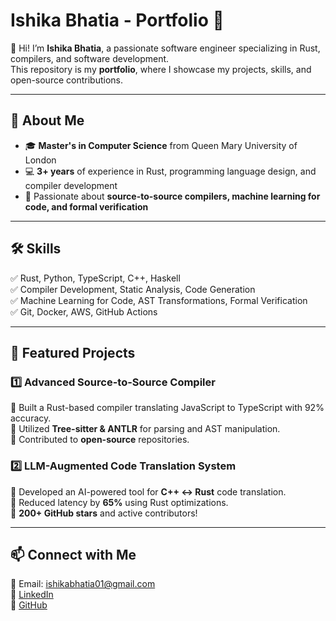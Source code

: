 # Ishika Bhatia - Portfolio 🚀  

👋 Hi! I’m **Ishika Bhatia**, a passionate software engineer specializing in Rust, compilers, and software development.  
This repository is my **portfolio**, where I showcase my projects, skills, and open-source contributions.  

---

## 🌟 About Me  
- 🎓 **Master's in Computer Science** from Queen Mary University of London  
- 💻 **3+ years** of experience in Rust, programming language design, and compiler development  
- 🚀 Passionate about **source-to-source compilers, machine learning for code, and formal verification**  

---

## 🛠️ Skills  
✅ Rust, Python, TypeScript, C++, Haskell  
✅ Compiler Development, Static Analysis, Code Generation  
✅ Machine Learning for Code, AST Transformations, Formal Verification  
✅ Git, Docker, AWS, GitHub Actions  

---

## 📂 Featured Projects  
### 1️⃣ **Advanced Source-to-Source Compiler**  
🔹 Built a Rust-based compiler translating JavaScript to TypeScript with 92% accuracy.  
🔹 Utilized **Tree-sitter & ANTLR** for parsing and AST manipulation.  
🔹 Contributed to **open-source** repositories.  

### 2️⃣ **LLM-Augmented Code Translation System**  
🔹 Developed an AI-powered tool for **C++ ↔ Rust** code translation.  
🔹 Reduced latency by **65%** using Rust optimizations.  
🔹 **200+ GitHub stars** and active contributors!  

---

## 📫 Connect with Me  
📧 Email: ishikabhatia01@gmail.com  
🔗 [LinkedIn](https://www.linkedin.com/in/ishika-bhatia-15a93929b)  
🔗 [GitHub](https://github.com/your-username)  

